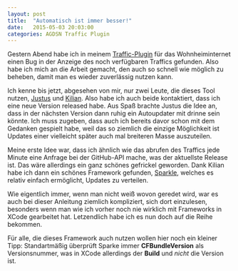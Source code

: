 ```yaml
---
layout: post
title:  "Automatisch ist immer besser!"
date:   2015-05-03 20:03:00
categories: AGDSN Traffic Plugin
---
```

Gestern Abend habe ich in meinem [Traffic-Plugin](http://felixdoering.com/projects/AGDSN_traffic_Mac.html "Projektseite des Traffic-Plugins") für das Wohnheiminternet einen Bug in der Anzeige des noch verfügbaren Traffics gefunden. Also habe ich mich an die Arbeit gemacht, den auch so schnell wie möglich zu beheben, damit man es wieder zuverlässig nutzen kann.

Ich kenne bis jetzt, abgesehen von mir, nur zwei Leute, die dieses Tool nutzen, [Justus](https://github.com/JustusAdam "Justus Adam auf Github") und [Kilian](https://github.com/kiliankoe "Kilian Költzsch auf Github"). Also habe ich auch beide kontaktiert, dass ich eine neue Version released habe.
Aus Spaß brachte Justus die Idee an, dass in der nächsten Version dann ruhig ein Autoupdater mit drinne sein könnte. Ich muss zugeben, dass auch ich bereits davor schon mit dem Gedanken gespielt habe, weil das so ziemlich die einzige Möglichkeit ist Updates einer vielleicht später auch mal breiteren Masse auszuteilen.

Meine erste Idee war, dass ich ähnlich wie das abrufen des Traffics jede Minute eine Anfrage bei der GitHub-API mache, was der aktuellste Release ist. Das wäre allerdings ein ganz schönes gefrickel geworden. Dank Kilian habe ich dann ein schönes Framework gefunden, [Sparkle](http://sparkle-project.org), welches es relativ einfach ermöglicht, Updates zu verteilen.

Wie eigentlich immer, wenn man nicht weiß wovon geredet wird, war es auch bei dieser Anleitung ziemlich kompliziert, sich dort einzulesen, besonders wenn man wie ich vorher noch nie wirklich mit Frameworks in XCode gearbeitet hat. Letzendlich habe ich es nun doch auf die Reihe bekommen.

Für alle, die dieses Framework auch nutzen wollen hier noch ein kleiner Tipp:
Standartmäßig überprüft Sparke immer __CFBundleVersion__ als Versionsnummer, was in XCode allerdings der __Build__ und *nicht* die Version ist.
